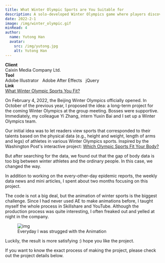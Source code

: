 ```yaml
---
title: What Winter Olympic Sports are You Suitable for
description: A solo-developed Winter Olympics game where players discover their ideal sport and explore its science and educational content.
date: 2022-2-1
image: /img/winter_olympic.gif
minRead: 4
author:
  name: Yutong Han
  avatar:
    src: /img/yutong.jpg
    alt: Yutong Han
---
```


<div class="grid grid-cols-2 gap-4 mb-8">
  <div class="bg-blue-50 rounded-lg p-4">
    <strong>Client</strong><br>
    Caixin Media Company Ltd. 
  </div>
  <div class="bg-blue-50 rounded-lg p-4">
    <strong>Tool</strong><br>
    Adobe Illustrator  &nbsp;  Adobe After Effects  &nbsp;  jQuery
  </div>
    <div class="bg-blue-50 rounded-lg p-4">
    <strong>Link</strong><br>
    <a href="https://datanews.caixin.com/interactive/2022/winter-olympics-game/" target="_blank" class="text-blue-600">
      What Winter Olympic Sports You Fit?
    </a>
  </div>
</div>

On February 4, 2022, the Beijing Winter Olympics officially opened. In October of the previous year, I proposed the idea: a long-term project for the coming Winter Olympics at the group meeting. Bosses were supportive. Immediately, my colleague Yi Zhang, intern Yuxin Bai and I set up a Winter Olympics team.

Our initial idea was to let readers view sports that corresponded to their talents based on the physical data (e.g., height and weight, length of arms and legs) of athletes in various Winter Olympics sports. Inspired by the Washington Post's interactive project: [Which Olympic Sports Fit Your Body?](https://www.washingtonpost.com/graphics/sports/olympics/olympic-body-types/)

But after searching for the data, we found out that the gap of body data is too big between winter athletes and the ordinary people. In this case, we changed the way.

In addition to working on the every-other-day epidemic reports, the weekly data news and mini articles, I spent about two months focusing on this project.

The code is not a big deal, but the animation of winter sports is the biggest challenge. Since I had never used AE to make animations before, I taught myself the whole process in Skillshare and YouTube. Although the production process was quite interesting, I often freaked out and yelled at night in the company.

<figure class="blog-img-container">
  <img src="/img/projects/olympic/wechat.jpeg" class="blog-img-small" alt="img" loading="lazy" />
  <figcaption class="blog-img-caption">Everyday I was strugged with the Animation</figcaption>
</figure>

Luckily, the result is more satisfying :) hope you like the project.

If you want to know the exact process of making the project, please check out the project details below.
